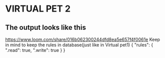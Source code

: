 # VIRTUAL PET 2

## The output looks like this
https://www.loom.com/share/016b062300244dfd8ea5e657f4f0061e
Keep in mind to keep the rules in database(just like in Virtual pet1)
{
  "rules": {
    ".read": true,
    ".write": true
  }
}
